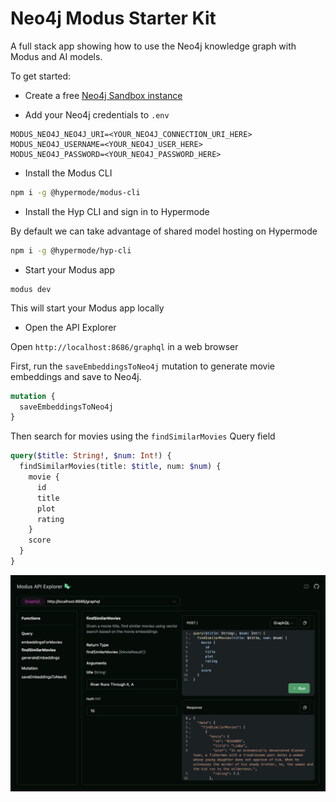 # Neo4j Modus Starter Kit

A full stack app showing how to use the Neo4j knowledge graph with Modus and AI models.

To get started:

- Create a free [Neo4j Sandbox instance](https://sandbox.neo4j.com)

- Add your Neo4j credentials to `.env`

```env
MODUS_NEO4J_NEO4J_URI=<YOUR_NEO4J_CONNECTION_URI_HERE>
MODUS_NEO4J_USERNAME=<YOUR_NEO4J_USER_HERE>
MODUS_NEO4J_PASSWORD=<YOUR_NEO4J_PASSWORD_HERE>
```

- Install the Modus CLI

```bash
npm i -g @hypermode/modus-cli
```

- Install the Hyp CLI and sign in to Hypermode

By default we can take advantage of shared model hosting on Hypermode

```bash
npm i -g @hypermode/hyp-cli
```

- Start your Modus app

```shell
modus dev
```

This will start your Modus app locally

- Open the API Explorer

Open `http://localhost:8686/graphql` in a web browser

First, run the `saveEmbeddingsToNeo4j` mutation to generate movie embeddings and save to Neo4j.

```GraphQL
mutation {
  saveEmbeddingsToNeo4j
}
```

Then search for movies using the `findSimilarMovies` Query field

```GraphQL
query($title: String!, $num: Int!) {
  findSimilarMovies(title: $title, num: $num) {
    movie {
      id
      title
      plot
      rating
    }
    score
  }
}
```

![Searching for similar movies using the Modus API Explorer](img/apiExplorer.png)
